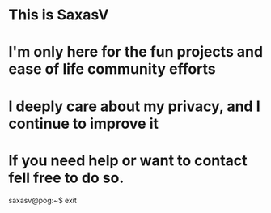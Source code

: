 # This is SaxasV
# I'm only here for the fun projects and ease of life community efforts
# I deeply care about my privacy, and I continue to improve it
# If you need help or want to contact fell free to do so.
saxasv@pog:~$ exit
